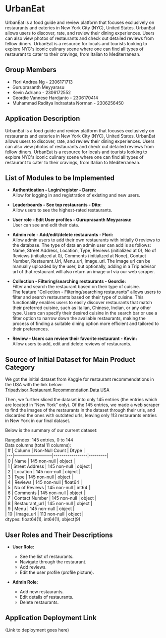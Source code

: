 # UrbanEat

UrbanEat is a food guide and review platform that focuses exclusively on restaurants and eateries in New York City (NYC), United States. UrbanEat allows users to discover, rate, and review their dining experiences. Users can also view photos of restaurants and check out detailed reviews from fellow diners. UrbanEat is a resource for locals and tourists looking to explore NYC's iconic culinary scene where one can find all types of restaurant to cater to their cravings, from Italian to Mediterranean.

## Group Members
- Flori Andrea Ng - 2306171713
- Guruprasanth Meyyarasu
- Kevin Adriano - 2306172552
- Geordie Vannese Hardjanto - 2306170414
- Muhammad Raditya Indrastata Norman - 2306256450

## Application Description
UrbanEat is a food guide and review platform that focuses exclusively on restaurants and eateries in New York City (NYC), United States. UrbanEat allows users to discover, rate, and review their dining experiences. Users can also view photos of restaurants and check out detailed reviews from fellow diners. UrbanEat is a resource for locals and tourists looking to explore NYC's iconic culinary scene where one can find all types of restaurant to cater to their cravings, from Italian to Mediterranean.

## List of Modules to be Implemented

- **Authentication - Login/register - Daren:**  
  Allow for logging in and registration of existing and new users.

- **Leaderboards - See top restaurants - Dito:**  
  Allow users to see the highest-rated restaurants.

- **User role - Edit User profiles - Guruprasanth Meyyarasu:**  
  User can see and edit their data.

- **Admin role - Add/edit/delete restaurants - Flori:**  
  Allow admin users to add their own restaurants with initially 0 reviews to the database. The type of data an admin user can add is as follows: Name, Street Address, Location, Type, Reviews (initialized at 0), No of Reviews (initialized at 0), Comments (initialized at None), Contact Number, Restaurant_Url, Menu_url, Image_url. The image url can be manually uploaded by the user, but optionally, adding in a Trip advisor url of that restaurant will also return an image url via our web scraper.

- **Collection - Filtering/searching restaurants - Geordie:**  
  Filter and search the restaurant based on their type of cuisine.  
  The feature "Collection - Filtering/searching restaurants" allows users to filter and search restaurants based on their type of cuisine. This functionality enables users to easily discover restaurants that match their preferred cuisine, such as Italian, Chinese, Indian, or any other type. Users can specify their desired cuisine in the search bar or use a filter option to narrow down the available restaurants, making the process of finding a suitable dining option more efficient and tailored to their preferences.

- **Review - Users can review their favorite restaurant - Kevin:**  
  Allow users to add, edit and delete reviews of restaurants.

## Source of Initial Dataset for Main Product Category 
We got the initial dataset from Kaggle for restaurant recommendations in the USA with the link below:  
[Tripadvisor Restaurant Recommendation Data USA](https://www.kaggle.com/datasets/siddharthmandgi/tripadvisor-restaurant-recommendation-data-usa)

Then, we further sliced the dataset into only 145 entries (the entries which are located in “New York” only). Of the 145 entries, we made a web scraper to find the images of the restaurants in the dataset through their urls, and discarded the ones with outdated urls, leaving only 113 restaurants entries in New York in our final dataset. 

Below is the summary of our current dataset:

RangeIndex: 145 entries, 0 to 144  
Data columns (total 11 columns):  
| # | Column            | Non-Null Count  | Dtype   |  
|---|-------------------|-----------------|---------|  
| 0 | Name              | 145 non-null    | object  |  
| 1 | Street Address    | 145 non-null    | object  |  
| 2 | Location          | 145 non-null    | object  |  
| 3 | Type              | 145 non-null    | object  |  
| 4 | Reviews           | 145 non-null    | float64 |  
| 5 | No of Reviews     | 145 non-null    | int64   |  
| 6 | Comments          | 145 non-null    | object  |  
| 7 | Contact Number    | 145 non-null    | object  |  
| 8 | Restaurant_url    | 145 non-null    | object  |  
| 9 | Menu              | 145 non-null    | object  |  
| 10 | Image_url        | 113 non-null    | object  |  
dtypes: float64(1), int64(1), object(9)

## User Roles and Their Descriptions

- **User Role:**  
  - See the list of restaurants.  
  - Navigate through the restaurant.  
  - Add reviews.  
  - Edit the user profile (profile picture).

- **Admin Role:**  
  - Add new restaurants.  
  - Edit details of restaurants.  
  - Delete restaurants.

## Application Deployment Link
(Link to deployment goes here)
